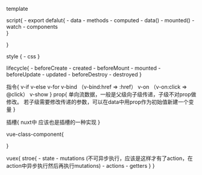 template 

script{
    - export defalut{
        - data
        - methods
        - computed
        - data()
        - mounted()
        - watch
        - components     
    }

}

style {
    - css
}

lifecycle{
    - beforeCreate
    - created
    - beforeMount
    - mounted
    - beforeUpdate
    - updated
    - beforeDestroy
    - destroyed
}

指令{
    v-if
    v-else
    v-for
    v-bind （v-bind:href => :href）
    v-on （v-on:click => @click）
    v-show
}
prop{
    单向流数据，一般是父级向子级传递，子级不对prop做修改。
    若子级需要修改传递的参数，可以在data中用prop作为初始值新建一个变量
}

插槽{
    nuxt中<nuxt/> 应该也是插槽的一种实现
}


vue-class-component{
    
}

vuex{
    stroe{
        - state
        - mutations  (不可异步执行，应该是这样才有了action，在action中异步执行然后再执行mutations)
        - actions
        - getters
    }
}


